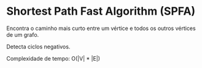# Shortest Path Fast Algorithm (SPFA)

Encontra o caminho mais curto entre um vértice e todos os outros vértices de um grafo.

Detecta ciclos negativos.

Complexidade de tempo: O(|V| * |E|)
